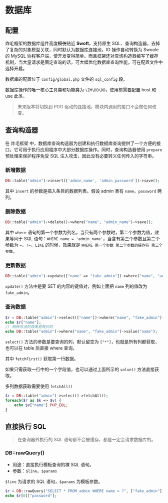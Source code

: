 # 数据库

## 配置

炸毛框架的数据库组件高度~~模仿~~贴近 **Swoft**，支持原生 SQL、查询构造器，去掉了复杂的对象模型关联，同时默认为数据库连接池，IO 操作自动转换为 Swoole 的 MySQL 协程客户端，使开发变得简单。而且框架还对查询构造器编写了缓存机制，当大量请求是固定查询的话，可大幅优化数据库查询性能，可在配置文件中选择开启。

数据库的配置位于 `config/global.php` 文件的 `sql_config` 段。

数据库操作的唯一核心工具类和功能类为 `\ZM\DB\DB`，使用前需要配置 host 和 use 此类。

> 未来版本将切换到 PDO 驱动的连接池，模块内调用的接口不会做任何改变。

## 查询构造器

在 炸毛框架 中，数据库查询构造器为创建和执行数据库查询提供了一个方便的接口，它可用于执行应用程序中大部分数据库操作。同时，查询构造器使用 `prepare` 预处理来保护程序免受 SQL 注入攻击，因此没有必要转义任何传入的字符串。

### 新增数据

```php
DB::table("admin")->insert(['admin_name', 'admin_password'])->save();
```

其中 `insert` 的参数是插入条目的数据列表。假设 admin 表有 `name`，`password` 两列。

### 删除数据

```php
DB::table("admin")->delete()->where("name", "admin_name")->save();
```

其中 `where` 语句的第一个参数为列名，当只有两个参数时，第二个参数为值，效果等同于 SQL 语句：`WHERE name = 'admin_name'`，当含有第三个参数且第二个参数为 `=`，`!=`，`LIKE` 的时候，效果就是 `WHERE 第一个参数 第二个参数的操作符 第三个参数`。

### 更新数据

```php
DB::table("admin")->update(["name" => "fake_admin"])->where("name", "admin_name")->save();
```

`update()` 方法中是要 SET 的内容的键值对，例如上面把 `name` 列的值改为 `fake_admin`。

### 查询数据

```php
$r = DB::table("admin")->select(["name"])->where("name", "fake_admin")->fetchFirst();
echo $r["name"];
// 两种写法的效果是等价的
echo DB::table("admin")->where("name", "fake_admin")->value("name");
```

`select()` 方法的参数是要查询的列，默认留空为 `["*"]`，也就是所有列都获取，也可以在 table 后直接 where 查询。

其中 `fetchFirst()` 获取第一行数据。

如果只需获取一行中的一个字段值，也可以通过上面所示的 `value()` 方法直接获取。

多列数据获取需要使用 `fetchAll()`

```php
$r = DB::table("admin")->select()->fetchAll();
foreach($r as $k => $v) {
    echo $v["name"].PHP_EOL;
}
```



## 直接执行 SQL 

>  在查询器外执行的 SQL 语句都不会被缓存，都是一定会请求数据库的。

### DB::rawQuery()

- 用途：直接执行模板查询的裸 SQL 语句。
- 参数：`$line`，`$params`

`$line` 为请求的 SQL 语句，`$params` 为模板参数。

```php
$r = DB::rawQuery("SELECT * FROM admin WHERE name = ?", ["fake_admin"]);
echo $r[0]["password"];
```


